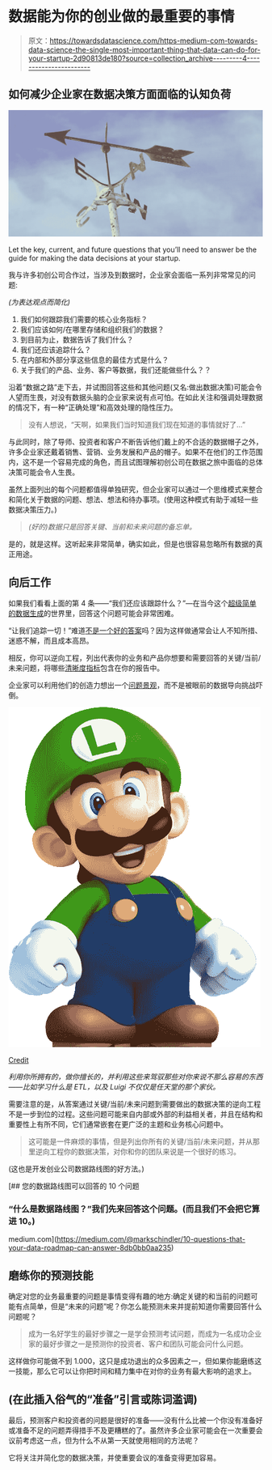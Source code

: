 # 数据能为你的创业做的最重要的事情

> 原文：<https://towardsdatascience.com/https-medium-com-towards-data-science-the-single-most-important-thing-that-data-can-do-for-your-startup-2d90813de180?source=collection_archive---------4----------------------->

## 如何减少企业家在数据决策方面面临的认知负荷

![](img/9b149e49625e4a9c1297bf3ce853ae6b.png)

Let the key, current, and future questions that you’ll need to answer be the guide for making the data decisions at your startup.

我与许多初创公司合作过，当涉及到数据时，企业家会面临一系列非常常见的问题:

*(为表达观点而简化)*

1.  我们如何跟踪我们需要的核心业务指标？
2.  我们应该如何/在哪里存储和组织我们的数据？
3.  到目前为止，数据告诉了我们什么？
4.  我们还应该追踪什么？
5.  在内部和外部分享这些信息的最佳方式是什么？
6.  关于我们的产品、业务、客户等数据，我们还能做些什么？？

沿着“数据之路”走下去，并试图回答这些和其他问题(又名:做出数据决策)可能会令人望而生畏，对没有数据头脑的企业家来说有点可怕。在如此关注和强调处理数据的情况下，有一种“正确处理”和高效处理的隐性压力。

> 没有人想说，“天啊，如果我们当时知道我们现在知道的事情就好了…”

与此同时，除了导师、投资者和客户不断告诉他们戴上的不合适的数据帽子之外，许多企业家还戴着销售、营销、业务发展和产品的帽子。如果不在他们的工作范围内，这不是一个容易完成的角色，而且试图理解初创公司在数据之旅中面临的总体决策可能会令人生畏。

虽然上面列出的每个问题都值得单独研究，但企业家可以通过一个思维模式来整合和简化关于数据的问题、想法、想法和待办事项。(使用这种模式有助于减轻一些数据决策压力。)

> *(好的)数据只是回答关键、当前和未来问题的备忘单。*

是的，就是这样。这听起来非常简单，确实如此，但是也很容易忽略所有数据的真正用途。

## 向后工作

如果我们看看上面的第 4 条——“我们还应该跟踪什么？”—在当今这个[超级简单的数据生成](https://medium.com/@joseph_santoro/are-we-mining-data-instead-of-answering-questions-338bd51f9057)的世界里，回答这个问题可能会非常困难。

“让我们追踪一切！”难道[不是一个好的答案](https://500.co/mixpanel-pitfalls-how-to-get-it-right/)吗？因为这样做通常会让人不知所措、迷惑不解，而且成本高昂。

相反，你可以逆向工程，列出代表你的业务和产品你想要和需要回答的关键/当前/未来问题，将哪些[清晰度指标](http://firstround.com/review/im-sorry-but-those-are-vanity-metrics/)包含在你的报告中。

企业家可以利用他们的创造力想出一个[问题景观](https://medium.com/towards-data-science/4-steps-for-founders-to-start-thinking-like-a-data-scientist-ee71cc75dd52)，而不是被眼前的数据导向挑战吓倒。

![](img/c32d306c27a3d2bede119fbf2cf9147c.png)

[Credit](http://vignette1.wikia.nocookie.net/fantendo/images/d/dc/Mini_Luigi.png/revision/latest?cb=20130711164435)

*利用你所拥有的，做你擅长的，并利用这些来驾驭那些对你来说不那么容易的东西——比如学习什么是 ETL，以及 Luigi 不仅仅是任天堂的那个家伙。*

需要注意的是，从答案通过关键/当前/未来问题到需要做出的数据决策的逆向工程不是一步到位的过程。这些问题可能来自内部或外部的利益相关者，并且在结构和重要性上有所不同，它们通常嵌套在更广泛的主题和业务核心问题中。

> 这可能是一件麻烦的事情，但是列出你所有的关键/当前/未来问题，并从那里逆向工程你的数据决策，对你和你的团队来说是一个很好的练习。

(这也是开发创业公司数据路线图的好方法。)

[](https://medium.com/@markschindler/10-questions-that-your-data-roadmap-can-answer-8db0bb0aa235) [## 您的数据路线图可以回答的 10 个问题

### “什么是数据路线图？”我们先来回答这个问题。(而且我们不会把它算进 10。)

medium.com](https://medium.com/@markschindler/10-questions-that-your-data-roadmap-can-answer-8db0bb0aa235) 

## 磨练你的预测技能

确定对您的业务最重要的问题是事情变得有趣的地方:确定关键的和当前的问题可能有点简单，但是“未来的问题”呢？你怎么能预测未来并提前知道你需要回答什么问题呢？

> 成为一名好学生的最好步骤之一是学会预测考试问题，而成为一名成功企业家的最好步骤之一是预测你的投资者、客户和团队可能会问什么问题。

这样做你可能做不到 1.000，这只是成功退出的众多因素之一，但如果你能磨练这一技能，那么它可以让你把时间和精力集中在对你的业务有最大影响的追求上。

## (在此插入俗气的“准备”引言或陈词滥调)

最后，预测客户和投资者的问题是很好的准备——没有什么比被一个你没有准备好或准备不足的问题弄得措手不及更糟糕的了。虽然许多企业家可能会在一次重要会议前考虑这一点，但为什么不从第一天就使用相同的方法呢？

它将关注并简化您的数据决策，并使重要会议的准备变得更加容易。